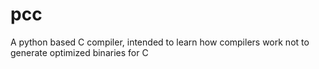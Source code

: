 # pcc
A python based C compiler, intended to learn how compilers work not to generate optimized binaries for C
